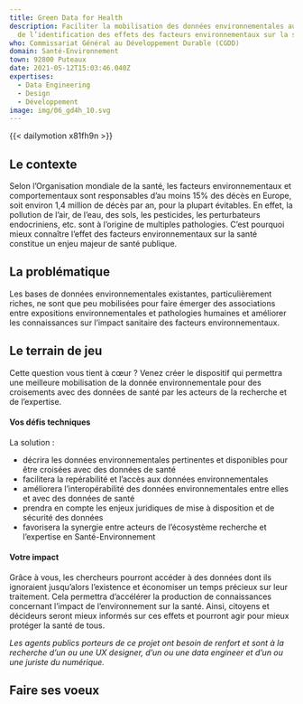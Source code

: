 ```yaml
---
title: Green Data for Health
description: Faciliter la mobilisation des données environnementales au service
  de l’identification des effets des facteurs environnementaux sur la santé
who: Commissariat Général au Développement Durable (CGDD)
domain: Santé-Environnement
town: 92800 Puteaux
date: 2021-05-12T15:03:46.040Z
expertises:
  - Data Engineering
  - Design
  - Développement
image: img/06_gd4h_10.svg
---
```

{{< dailymotion x81fh9n >}}

## Le contexte

Selon l’Organisation mondiale de la santé, les facteurs environnementaux et comportementaux sont responsables d’au moins 15% des décès en Europe, soit environ 1,4 million de décès par an, pour la plupart évitables. En effet, la pollution de l’air, de l’eau, des sols, les pesticides, les perturbateurs endocriniens, etc. sont à l’origine de multiples pathologies. C’est pourquoi mieux connaître l’effet des facteurs environnementaux sur la santé constitue un enjeu majeur de santé publique.  

## La problématique

Les bases de données environnementales existantes, particulièrement riches, ne sont que peu mobilisées pour faire émerger des associations entre expositions environnementales et pathologies humaines et améliorer les connaissances sur l’impact sanitaire des facteurs environnementaux. 

## Le terrain de jeu

Cette question vous tient à cœur ? Venez créer le dispositif qui permettra une meilleure mobilisation de la donnée environnementale pour des croisements avec des données de santé par les acteurs de la recherche et de l’expertise. 

#### Vos défis techniques

La solution : 

* décrira les données environnementales pertinentes et disponibles pour être croisées avec des données de santé
* facilitera la repérabilité et l’accès aux données environnementales
* améliorera l’interopérabilité des données environnementales entre elles et avec des données de santé
* prendra en compte les enjeux juridiques de mise à disposition et de sécurité des données
* favorisera la synergie entre acteurs de l’écosystème recherche et l’expertise en Santé-Environnement

#### Votre impact 

Grâce à vous, les chercheurs pourront accéder à des données dont ils ignoraient jusqu’alors l’existence et économiser un temps précieux sur leur traitement. Cela permettra d’accélérer la production de connaissances concernant l’impact de l’environnement sur la santé. 
Ainsi, citoyens et décideurs seront mieux informés sur ces effets et pourront agir pour mieux protéger la santé de tous. 

*Les agents publics porteurs de ce projet ont besoin de renfort et sont à la recherche d’un ou une UX designer, d’un ou une data engineer et d’un ou une juriste du numérique.*

## Faire ses voeux